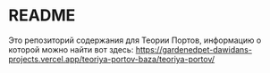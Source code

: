 # README
Это репозиторий содержания для Теории Портов, информацию о которой можно найти вот здесь: https://gardenedpet-dawidans-projects.vercel.app/teoriya-portov-baza/teoriya-portov/
